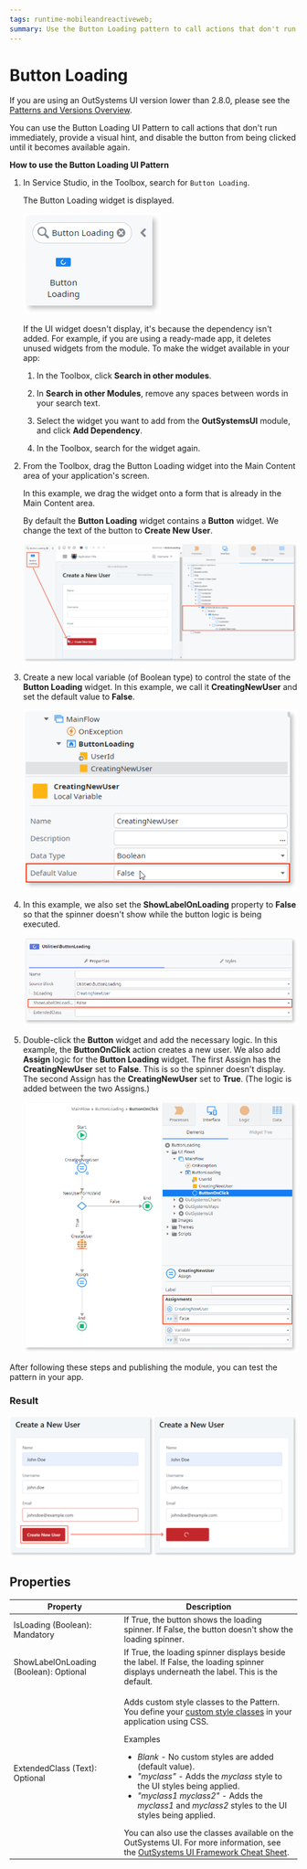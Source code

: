 ```yaml
---
tags: runtime-mobileandreactiveweb;  
summary: Use the Button Loading pattern to call actions that don't run immediately.
---
```


# Button Loading

<div class="info" markdown="1">

If you are using an OutSystems UI version lower than 2.8.0, please see the [Patterns and Versions Overview](https://outsystemsui.outsystems.com/OutsystemsUiWebsite/MigrationOverview).
                            
</div>

You can use the Button Loading UI Pattern to call actions that don't run immediately, provide a visual hint, and disable the button from being clicked until it becomes available again.

**How to use the Button Loading UI Pattern**

1. In Service Studio, in the Toolbox, search for `Button Loading`.

    The Button Loading widget is displayed.

    ![Button Loading widget](<images/buttonloading-widget-ss.png>)

    If the UI widget doesn't display, it's because the dependency isn't added. For example, if you are using a ready-made app, it deletes unused widgets from the module. To make the widget available in your app:

    1. In the Toolbox, click **Search in other modules**.

    1. In **Search in other Modules**, remove any spaces between words in your search text.
    
    1. Select the widget you want to add from the **OutSystemsUI** module, and click **Add Dependency**. 
    
    1. In the Toolbox, search for the widget again.
    
1. From the Toolbox, drag the Button Loading widget into the Main Content area of your application's screen.

    In this example, we drag the widget onto a form that is already in the Main Content area.

    By default the **Button Loading** widget contains a **Button** widget. We change the text of the button to **Create New User**.

    ![Drag widget to existing form in the app](<images/buttonloading-drag-ss.png>)

1. Create a new local variable (of Boolean type) to control the state of the **Button Loading** widget. In this example, we call it **CreatingNewUser** and set the default value to **False**.

    ![Create a new local variable](<images/buttonloading-variable-ss.png>)

1. In this example, we also set the **ShowLabelOnLoading** property to **False** so that the spinner doesn't show while the button logic is being executed.

    ![Set the ShowLabelOnLoading property](<images/buttonloading-setprop-ss.png>)

1. Double-click the **Button** widget and add the necessary logic. In this example, the **ButtonOnClick** action creates a new user. We also add **Assign** logic for the **Button Loading** widget. The first Assign has the **CreatingNewUser** set to **False**. This is so the spinner doesn't display. The second Assign has the **CreatingNewUser** set to **True**. (The logic is added between the two Assigns.)

    ![Add the relevant logic](<images/buttonloading-logic-ss.png>)

After following these steps and publishing the module, you can test the pattern in your app.

### Result

![](<images/buttonloading-result-ss.png>)

## Properties

| Property | Description |
|---|---|
| IsLoading (Boolean): Mandatory | If True, the button shows the loading spinner. If False, the button doesn't show the loading spinner. |
| ShowLabelOnLoading (Boolean): Optional | If True, the loading spinner displays beside the label. If False, the loading spinner displays underneath the label. This is the default. |
| ExtendedClass (Text): Optional | <p>Adds custom style classes to the Pattern. You define your [custom style classes](../../../look-feel/css.md) in your application using CSS.</p> <p>Examples <ul><li>_Blank_ - No custom styles are added (default value).</li><li>_"myclass"_ - Adds the _myclass_ style to the UI styles being applied.</li><li>_"myclass1 myclass2"_ - Adds the _myclass1_ and _myclass2_ styles to the UI styles being applied.</li></ul></p>You can also use the classes available on the OutSystems UI. For more information, see the [OutSystems UI Framework Cheat Sheet](https://outsystemsui.outsystems.com/OutsystemsUiWebsite/CheatSheet). |
